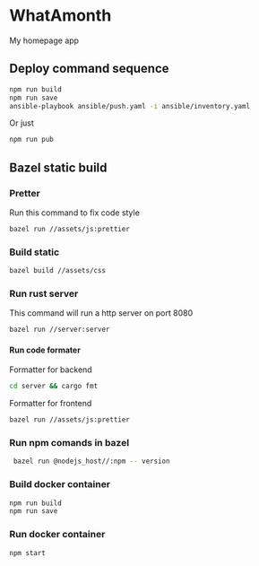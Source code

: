 # WhatAmonth

My homepage app

## Deploy command sequence

```bash
npm run build
npm run save
ansible-playbook ansible/push.yaml -i ansible/inventory.yaml
```

Or just

```bash
npm run pub
```

## Bazel static build

### Pretter

Run this command to fix code style

```bash
bazel run //assets/js:prettier
```

### Build static

```bash
bazel build //assets/css
```

### Run rust server

This command will run a http server on port 8080

```bash
bazel run //server:server
```

#### Run code formater

Formatter for backend

```bash
cd server && cargo fmt
```

Formatter for frontend

```bash
bazel run //assets/js:prettier
```

### Run npm comands in bazel

```bash
 bazel run @nodejs_host//:npm -- version
```

### Build docker container

```bash
npm run build
npm run save
```

### Run docker container

```bash
npm start
```
